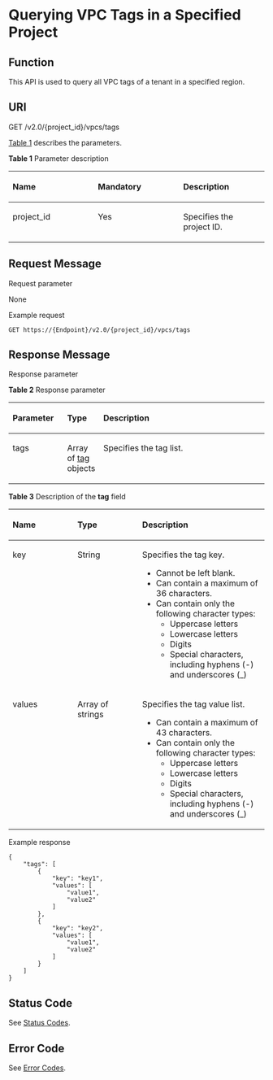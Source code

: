 # Querying VPC Tags in a Specified Project<a name="vpc_tag_0006"></a>

## Function<a name="section159501022015"></a>

This API is used to query all VPC tags of a tenant in a specified region.

## URI<a name="section13950150202019"></a>

GET /v2.0/\{project\_id\}/vpcs/tags

[Table 1](#table27380479)  describes the parameters.

**Table  1**  Parameter description

<a name="table27380479"></a>
<table><thead align="left"><tr id="row28751554"><th class="cellrowborder" valign="top" width="33.33333333333333%" id="mcps1.2.4.1.1"><p id="p47174532"><a name="p47174532"></a><a name="p47174532"></a><strong id="b17453571447"><a name="b17453571447"></a><a name="b17453571447"></a>Name</strong></p>
</th>
<th class="cellrowborder" valign="top" width="33.33333333333333%" id="mcps1.2.4.1.2"><p id="p63040734"><a name="p63040734"></a><a name="p63040734"></a><strong id="b17999101312415"><a name="b17999101312415"></a><a name="b17999101312415"></a>Mandatory</strong></p>
</th>
<th class="cellrowborder" valign="top" width="33.33333333333333%" id="mcps1.2.4.1.3"><p id="p6025849"><a name="p6025849"></a><a name="p6025849"></a><strong id="b197686175413"><a name="b197686175413"></a><a name="b197686175413"></a>Description</strong></p>
</th>
</tr>
</thead>
<tbody><tr id="row18331773"><td class="cellrowborder" valign="top" width="33.33333333333333%" headers="mcps1.2.4.1.1 "><p id="p8478608"><a name="p8478608"></a><a name="p8478608"></a>project_id</p>
</td>
<td class="cellrowborder" valign="top" width="33.33333333333333%" headers="mcps1.2.4.1.2 "><p id="p15678685"><a name="p15678685"></a><a name="p15678685"></a>Yes</p>
</td>
<td class="cellrowborder" valign="top" width="33.33333333333333%" headers="mcps1.2.4.1.3 "><p id="p10487112"><a name="p10487112"></a><a name="p10487112"></a>Specifies the project ID. </p>
</td>
</tr>
</tbody>
</table>

## Request Message<a name="section159561804206"></a>

Request parameter

None

Example request

```
GET https://{Endpoint}/v2.0/{project_id}/vpcs/tags
```

## Response Message<a name="section4956302200"></a>

Response parameter

**Table  2**  Response parameter

<a name="table18958160152014"></a>
<table><thead align="left"><tr id="row106121102012"><th class="cellrowborder" valign="top" width="21.349999999999998%" id="mcps1.2.4.1.1"><p id="p14611716203"><a name="p14611716203"></a><a name="p14611716203"></a><strong id="b842352706193648"><a name="b842352706193648"></a><a name="b842352706193648"></a>Parameter</strong></p>
</th>
<th class="cellrowborder" valign="top" width="13.48%" id="mcps1.2.4.1.2"><p id="p8613112202"><a name="p8613112202"></a><a name="p8613112202"></a><strong id="b842352706193653"><a name="b842352706193653"></a><a name="b842352706193653"></a>Type</strong></p>
</th>
<th class="cellrowborder" valign="top" width="65.16999999999999%" id="mcps1.2.4.1.3"><p id="p062121192014"><a name="p062121192014"></a><a name="p062121192014"></a><strong id="b8423527061645"><a name="b8423527061645"></a><a name="b8423527061645"></a>Description</strong></p>
</th>
</tr>
</thead>
<tbody><tr id="row96219162018"><td class="cellrowborder" valign="top" width="21.349999999999998%" headers="mcps1.2.4.1.1 "><p id="p16624112203"><a name="p16624112203"></a><a name="p16624112203"></a>tags</p>
</td>
<td class="cellrowborder" valign="top" width="13.48%" headers="mcps1.2.4.1.2 "><p id="p146212172016"><a name="p146212172016"></a><a name="p146212172016"></a>Array of <a href="#table1696410062019">tag</a> objects</p>
</td>
<td class="cellrowborder" valign="top" width="65.16999999999999%" headers="mcps1.2.4.1.3 "><p id="p46214112203"><a name="p46214112203"></a><a name="p46214112203"></a>Specifies the tag list.</p>
</td>
</tr>
</tbody>
</table>

**Table  3**  Description of the  **tag**  field

<a name="table1696410062019"></a>
<table><thead align="left"><tr id="row16625112015"><th class="cellrowborder" valign="top" width="25.332533253325334%" id="mcps1.2.4.1.1"><p id="p156216117208"><a name="p156216117208"></a><a name="p156216117208"></a><strong id="b842352706195711"><a name="b842352706195711"></a><a name="b842352706195711"></a>Name</strong></p>
</th>
<th class="cellrowborder" valign="top" width="25.332533253325334%" id="mcps1.2.4.1.2"><p id="p8622172014"><a name="p8622172014"></a><a name="p8622172014"></a><strong id="b842352706145623"><a name="b842352706145623"></a><a name="b842352706145623"></a>Type</strong></p>
</th>
<th class="cellrowborder" valign="top" width="49.33493349334934%" id="mcps1.2.4.1.3"><p id="p1262101182018"><a name="p1262101182018"></a><a name="p1262101182018"></a><strong id="b937632204"><a name="b937632204"></a><a name="b937632204"></a>Description</strong></p>
</th>
</tr>
</thead>
<tbody><tr id="row166216192017"><td class="cellrowborder" valign="top" width="25.332533253325334%" headers="mcps1.2.4.1.1 "><p id="p562013203"><a name="p562013203"></a><a name="p562013203"></a>key</p>
</td>
<td class="cellrowborder" valign="top" width="25.332533253325334%" headers="mcps1.2.4.1.2 "><p id="p4621132014"><a name="p4621132014"></a><a name="p4621132014"></a>String</p>
</td>
<td class="cellrowborder" valign="top" width="49.33493349334934%" headers="mcps1.2.4.1.3 "><p id="p3622162019"><a name="p3622162019"></a><a name="p3622162019"></a>Specifies the tag key.</p>
<a name="en-us_topic_0013935842_en-us_topic_0067805752_en-us_topic_0013859511_ul2321196023222"></a><a name="en-us_topic_0013935842_en-us_topic_0067805752_en-us_topic_0013859511_ul2321196023222"></a><ul id="en-us_topic_0013935842_en-us_topic_0067805752_en-us_topic_0013859511_ul2321196023222"><li>Cannot be left blank.</li><li>Can contain a maximum of 36 characters.</li><li>Can contain only the following character types:<a name="ul17859881507"></a><a name="ul17859881507"></a><ul id="ul17859881507"><li>Uppercase letters</li><li>Lowercase letters</li><li>Digits</li><li>Special characters, including hyphens (-) and underscores (_)</li></ul>
</li></ul>
</td>
</tr>
<tr id="row862171152012"><td class="cellrowborder" valign="top" width="25.332533253325334%" headers="mcps1.2.4.1.1 "><p id="p2062312201"><a name="p2062312201"></a><a name="p2062312201"></a>values</p>
</td>
<td class="cellrowborder" valign="top" width="25.332533253325334%" headers="mcps1.2.4.1.2 "><p id="p7282112319144"><a name="p7282112319144"></a><a name="p7282112319144"></a>Array of strings</p>
</td>
<td class="cellrowborder" valign="top" width="49.33493349334934%" headers="mcps1.2.4.1.3 "><p id="p166210162014"><a name="p166210162014"></a><a name="p166210162014"></a>Specifies the tag value list.</p>
<a name="en-us_topic_0013935842_en-us_topic_0067805752_en-us_topic_0013859511_ul6706750105539"></a><a name="en-us_topic_0013935842_en-us_topic_0067805752_en-us_topic_0013859511_ul6706750105539"></a><ul id="en-us_topic_0013935842_en-us_topic_0067805752_en-us_topic_0013859511_ul6706750105539"><li>Can contain a maximum of 43 characters.</li><li>Can contain only the following character types:<a name="en-us_topic_0013935842_en-us_topic_0067805752_en-us_topic_0013859511_ul11049850105418"></a><a name="en-us_topic_0013935842_en-us_topic_0067805752_en-us_topic_0013859511_ul11049850105418"></a><ul id="en-us_topic_0013935842_en-us_topic_0067805752_en-us_topic_0013859511_ul11049850105418"><li>Uppercase letters</li><li>Lowercase letters</li><li>Digits</li><li>Special characters, including hyphens (-) and underscores (_)</li></ul>
</li></ul>
</td>
</tr>
</tbody>
</table>

Example response

```
{
    "tags": [
        {
            "key": "key1",
            "values": [
                "value1",
                "value2"
            ]
        },
        {
            "key": "key2",
            "values": [
                "value1",
                "value2"
            ]
        }
    ]
}
```

## Status Code<a name="section31981619"></a>

See  [Status Codes](status-codes.md).

## Error Code<a name="section85821649202813"></a>

See  [Error Codes](error-codes.md).

